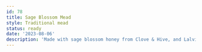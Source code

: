 ```yaml
---
id: 78
title: Sage Blossom Mead
style: Traditional mead
status: ready
date: '2023-08-06'
description: 'Made with sage blossom honey from Clove & Hive, and Lalvin QA23 yeast.'
---
```

